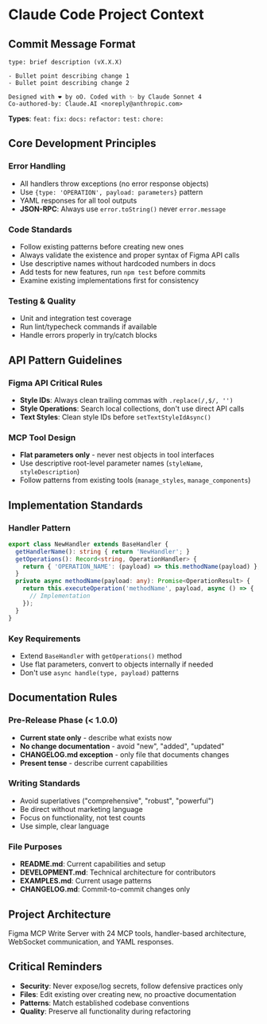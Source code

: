 # Claude Code Project Context

## Commit Message Format

```
type: brief description (vX.X.X)

- Bullet point describing change 1
- Bullet point describing change 2

Designed with ❤️ by oO. Coded with ✨ by Claude Sonnet 4
Co-authored-by: Claude.AI <noreply@anthropic.com>
```

**Types**: `feat:` `fix:` `docs:` `refactor:` `test:` `chore:`

## Core Development Principles

### Error Handling
- All handlers throw exceptions (no error response objects)
- Use `{type: 'OPERATION', payload: parameters}` pattern
- YAML responses for all tool outputs
- **JSON-RPC**: Always use `error.toString()` never `error.message`

### Code Standards
- Follow existing patterns before creating new ones
- Always validate the existence and proper syntax of Figma API calls
- Use descriptive names without hardcoded numbers in docs
- Add tests for new features, run `npm test` before commits
- Examine existing implementations first for consistency

### Testing & Quality
- Unit and integration test coverage
- Run lint/typecheck commands if available
- Handle errors properly in try/catch blocks

## API Pattern Guidelines

### Figma API Critical Rules
- **Style IDs**: Always clean trailing commas with `.replace(/,$/, '')`
- **Style Operations**: Search local collections, don't use direct API calls
- **Text Styles**: Clean style IDs before `setTextStyleIdAsync()`

### MCP Tool Design
- **Flat parameters only** - never nest objects in tool interfaces
- Use descriptive root-level parameter names (`styleName`, `styleDescription`)
- Follow patterns from existing tools (`manage_styles`, `manage_components`)

## Implementation Standards

### Handler Pattern
```typescript
export class NewHandler extends BaseHandler {
  getHandlerName(): string { return 'NewHandler'; }
  getOperations(): Record<string, OperationHandler> {
    return { 'OPERATION_NAME': (payload) => this.methodName(payload) };
  }
  private async methodName(payload: any): Promise<OperationResult> {
    return this.executeOperation('methodName', payload, async () => {
      // Implementation
    });
  }
}
```

### Key Requirements
- Extend `BaseHandler` with `getOperations()` method
- Use flat parameters, convert to objects internally if needed
- Don't use `async handle(type, payload)` patterns

## Documentation Rules

### Pre-Release Phase (< 1.0.0)
- **Current state only** - describe what exists now
- **No change documentation** - avoid "new", "added", "updated"
- **CHANGELOG.md exception** - only file that documents changes
- **Present tense** - describe current capabilities

### Writing Standards
- Avoid superlatives ("comprehensive", "robust", "powerful")
- Be direct without marketing language
- Focus on functionality, not test counts
- Use simple, clear language

### File Purposes
- **README.md**: Current capabilities and setup
- **DEVELOPMENT.md**: Technical architecture for contributors
- **EXAMPLES.md**: Current usage patterns
- **CHANGELOG.md**: Commit-to-commit changes only

## Project Architecture

Figma MCP Write Server with 24 MCP tools, handler-based architecture, WebSocket communication, and YAML responses.

## Critical Reminders

- **Security**: Never expose/log secrets, follow defensive practices only
- **Files**: Edit existing over creating new, no proactive documentation
- **Patterns**: Match established codebase conventions
- **Quality**: Preserve all functionality during refactoring
